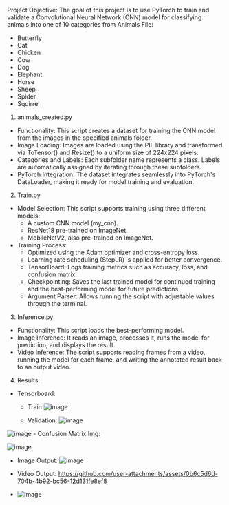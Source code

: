 
Project Objective:
The goal of this project is to use PyTorch to train and validate a Convolutional Neural Network (CNN) model for classifying animals into one of 10 categories from Animals File:
- Butterfly
- Cat
- Chicken
- Cow
- Dog
- Elephant
- Horse
- Sheep
- Spider
- Squirrel

1. animals_created.py
- Functionality: This script creates a dataset for training the CNN model from the images in the specified animals folder.
- Image Loading: Images are loaded using the PIL library and transformed via ToTensor() and Resize() to a uniform size of 224x224 pixels.
- Categories and Labels: Each subfolder name represents a class. Labels are automatically assigned by iterating through these subfolders.
- PyTorch Integration: The dataset integrates seamlessly into PyTorch's DataLoader, making it ready for model training and evaluation.
2. Train.py
- Model Selection: This script supports training using three different models:
  - A custom CNN model (my_cnn).
  - ResNet18 pre-trained on ImageNet.
  - MobileNetV2, also pre-trained on ImageNet.
- Training Process:
  - Optimized using the Adam optimizer and cross-entropy loss.
  - Learning rate scheduling (StepLR) is applied for better convergence.
  - TensorBoard: Logs training metrics such as accuracy, loss, and confusion matrix.
  - Checkpointing: Saves the last trained model for continued training and the best-performing model for future predictions.
  - Argument Parser: Allows running the script with adjustable values through the terminal.
3. Inference.py
  - Functionality: This script loads the best-performing model.
  - Image Inference: It reads an image, processes it, runs the model for prediction, and displays the result.
  - Video Inference: The script supports reading frames from a video, running the model for each frame, and writing the annotated result back to an output video.
4. Results:
  - Tensorboard:
    - Train
![image](https://github.com/user-attachments/assets/f98d15f0-26b1-48c2-9db2-8285b3089ce7)

    - Validation:
![image](https://github.com/user-attachments/assets/45a7767b-e1a6-4897-946a-139a75f0a903)

  ![image](https://github.com/user-attachments/assets/d91d726b-c091-4c6f-9a0e-d7cab8054c74)
    - Confusion Matrix Img:

  ![image](https://github.com/user-attachments/assets/07eba00e-02a0-4048-8dee-802ee2c89cc4)


  - Image Output:
![image](https://github.com/user-attachments/assets/60c727c8-89d3-4674-b7aa-63fcc56bd8ad)
  - Video Output: https://github.com/user-attachments/assets/0b6c5d6d-704b-4b92-bc56-12d131fe8ef8
 
  - ![image](https://github.com/user-attachments/assets/7cea81d7-8fa4-4e2b-ba62-964e7da9fe4b)



